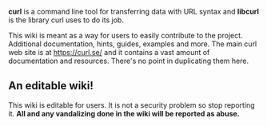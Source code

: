 **curl** is a command line tool for transferring data with URL syntax and **libcurl** is the library curl uses to do its job.

This wiki is meant as a way for users to easily contribute to the project. Additional documentation, hints, guides, examples and more. The main curl web site is at https://curl.se/ and it contains a vast amount of documentation and resources. There's no point in duplicating them here.

## An editable wiki!

This wiki is editable for users. It is not a security problem so stop reporting it. **All and any vandalizing done in the wiki will be reported as abuse.**